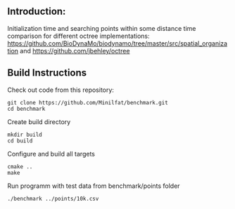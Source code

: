  
## Introduction:

Initialization time and searching points within some distance time comparison for different octree implementations:
 <https://github.com/BioDynaMo/biodynamo/tree/master/src/spatial_organization>
and <https://github.com/jbehley/octree>


## Build Instructions

Check out code from this repository:
```
git clone https://github.com/Minilfat/benchmark.git
cd benchmark
```

Create build directory
```
mkdir build 
cd build
```

Configure and build all targets
```
cmake ..
make
```

Run programm with test data from benchmark/points folder
```
./benchmark ../points/10k.csv
```
